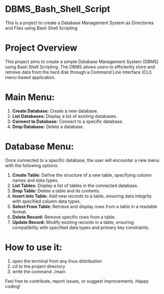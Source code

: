 # DBMS_Bash_Shell_Script

This is a project to create a Database Management System as Directories and Files using Bash Shell Scripting

# Project Overview

This project aims to create a simple Database Management System (DBMS) using Bash Shell Scripting. The DBMS allows users
to efficiently store and retrieve data from the hard disk through a Command Line Interface (CLI) menu-based application.

# Main Menu:

1. **Create Database:** Create a new database.
2. **List Databases:** Display a list of existing databases.
3. **Connect to Database:** Connect to a specific database.
4. **Drop Database:** Delete a database.

# Database Menu:

Once connected to a specific database, the user will encounter a new menu with the following options:

1. **Create Table:** Define the structure of a new table, specifying column names and data types.
2. **List Tables:** Display a list of tables in the connected database.
3. **Drop Table:** Delete a table and its contents.
4. **Insert into Table:** Add new records to a table, ensuring data integrity with specified column data types.
5. **Select From Table:** Retrieve and display rows from a table in a readable format.
6. **Delete Record:** Remove specific rows from a table.
7. **Update Record:** Modify existing records in a table, ensuring compatibility with specified data types and primary key constraints.

# How to use it:
1. open the terminal from any linux distribution
2. cd to the project directory
3. write the command ./main

Feel free to contribute, report issues, or suggest improvements. Happy coding!
